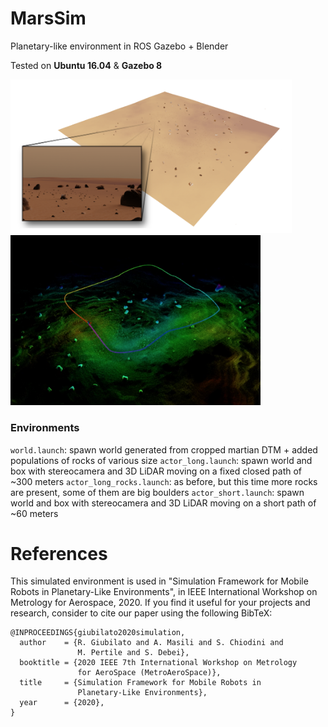 # MarsSim
Planetary-like environment in ROS Gazebo + Blender

Tested on **Ubuntu 16.04** & **Gazebo 8**

<img src="imgs/intro_pic.png" width="450"/> <img src="imgs/legoloam.png" width="400" /> 

### Environments
```world.launch```: spawn world generated from cropped martian DTM + added populations of rocks of various size
```actor_long.launch```: spawn world and box with stereocamera and 3D LiDAR moving on a fixed closed path of ~300 meters
```actor_long_rocks.launch```: as before, but this time more rocks are present, some of them are big boulders
```actor_short.launch```: spawn world and box with stereocamera and 3D LiDAR moving on a short path of ~60 meters

# References
This simulated environment is used in "Simulation Framework for Mobile Robots in Planetary-Like Environments", in IEEE International Workshop on Metrology for Aerospace, 2020. If you find it useful for your projects and research, consider to cite our paper using the following BibTeX:
```
@INPROCEEDINGS{giubilato2020simulation,
  author    = {R. Giubilato and A. Masili and S. Chiodini and 
               M. Pertile and S. Debei},
  booktitle = {2020 IEEE 7th International Workshop on Metrology 
               for AeroSpace (MetroAeroSpace)}, 
  title     = {Simulation Framework for Mobile Robots in 
               Planetary-Like Environments}, 
  year      = {2020},
}
```
